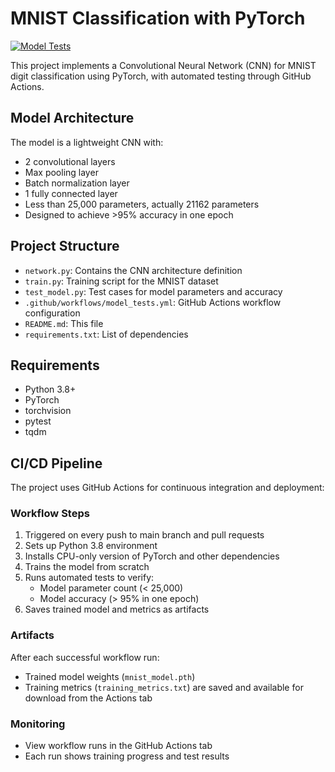 # MNIST Classification with PyTorch

[![Model Tests](https://github.com/Rakesh-Raushan/Basic-CI-CD-implementation/actions/workflows/model_tests.yml/badge.svg)](https://github.com/Rakesh-Raushan/Basic-CI-CD-implementation/actions/workflows/model_tests.yml)

This project implements a Convolutional Neural Network (CNN) for MNIST digit classification using PyTorch, with automated testing through GitHub Actions.

## Model Architecture

The model is a lightweight CNN with:
- 2 convolutional layers
- Max pooling layer
- Batch normalization layer
- 1 fully connected layer
- Less than 25,000 parameters, actually 21162 parameters
- Designed to achieve >95% accuracy in one epoch

## Project Structure

- `network.py`: Contains the CNN architecture definition
- `train.py`: Training script for the MNIST dataset
- `test_model.py`: Test cases for model parameters and accuracy
- `.github/workflows/model_tests.yml`: GitHub Actions workflow configuration
- `README.md`: This file
- `requirements.txt`: List of dependencies

## Requirements

- Python 3.8+
- PyTorch
- torchvision
- pytest
- tqdm

## CI/CD Pipeline

The project uses GitHub Actions for continuous integration and deployment:

### Workflow Steps
1. Triggered on every push to main branch and pull requests
2. Sets up Python 3.8 environment
3. Installs CPU-only version of PyTorch and other dependencies
4. Trains the model from scratch
5. Runs automated tests to verify:
   - Model parameter count (< 25,000)
   - Model accuracy (> 95% in one epoch)
6. Saves trained model and metrics as artifacts

### Artifacts
After each successful workflow run:
- Trained model weights (`mnist_model.pth`)
- Training metrics (`training_metrics.txt`)
are saved and available for download from the Actions tab

### Monitoring
- View workflow runs in the GitHub Actions tab
- Each run shows training progress and test results

